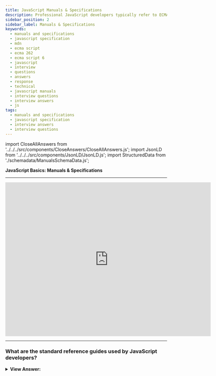 ```yaml
---
title: JavaScript Manuals & Specifications
description: Professional JavaScript developers typically refer to ECMA-262 specifications, MDN JavaScript references, and compatibility tables like CanIUse.com.
sidebar_position: 2
sidebar_label: Manuals & Specifications
keywords:
  - manuals and specifications
  - javascript specification
  - mdn
  - ecma script
  - ecma 262
  - ecma script 6
  - javascript
  - interview
  - questions
  - answers
  - response
  - technical
  - javascript manuals
  - interview questions
  - interview answers
  - js
tags:
  - manuals and specifications
  - javascript specification
  - interview answers
  - interview questions
---
```


<!-- Notes: Passed Rich Snippets validation. -->

import CloseAllAnswers from '../../../src/components/CloseAnswers/CloseAllAnswers.js';
import JsonLD from '../../../src/components/JsonLD/JsonLD.js';
import StructuredData from './schemadata/ManualsSchemaData.js';

<JsonLD data={StructuredData} />

<head>
  <title>Manuals & Specifications | JavaScript Interview Answers</title>
</head>

**JavaScript Basics: Manuals & Specifications**

---

<div class='videoWrapper'>
<iframe
    width="640"
    height="480"
    src="https://www.youtube.com/embed/k_5dgKumYJM"
    frameborder="0"
    allow="autoplay; encrypted-media"
    allowfullscreen
>
</iframe>
</div>

---

<CloseAllAnswers />

### What are the standard reference guides used by JavaScript developers?

<details>
  <summary><strong>View Answer:</strong></summary>
  <div>
  <div><strong>Interview Response:</strong> Professional JavaScript developers typically refer to ECMA-262 specifications, <a href="https://developer.mozilla.org/" title="MDN" target="_blank" rel="noopener noreferrer">MDN</a> JavaScript references, and compatibility tables like CaniUse.com.</div>
  </div>
</details>
